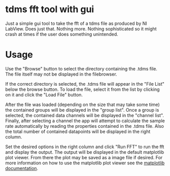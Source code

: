 # tdms fft tool with gui

Just a simple gui tool to take the fft of a tdms file as produced by NI LabView.
Does just that. Nothing more. Nothing sophisticated so it might crash at times if the user does something unintended.

# Usage
Use the "Browse" button to select the directory containing the .tdms file.
The file itself may not be displayed in the filebrowser.

If the correct directory is selected, the .tdms file will appear in the 
"File List" below the browse button. 
To load the file, select it from the list by clicking on it and click the 
"Load File" button.

After the file was loaded (depending on the size that may take some time)
the contained groups will be displayed in the "group list".
Once a group is selected, the contained data channels will be displayed
in the "channel list". 
Finally, after selecting a channel the app will attempt to calculate 
the sample rate automatically by reading the properties contained in the
.tdms file. Also the total number of contained datapoints will be 
displayed in the right column.

Set the desired options in the right column and click "Run FFT" to run
the fft and display the output. 
The output will be displayed in the default matplotlib plot viewer. 
From there the plot may be saved as a image file if desired.
For more information on how to use the matplotlib plot viewer see the 
[matplotlib documentation](https://matplotlib.org/3.2.2/users/navigation_toolbar.html).
